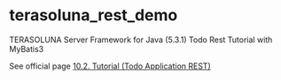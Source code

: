 # terasoluna_rest_demo
TERASOLUNA Server Framework for Java (5.3.1) Todo Rest Tutorial with MyBatis3

See official page
[10.2. Tutorial (Todo Application REST)](http://terasolunaorg.github.io/guideline/5.3.1.RELEASE/en/Tutorial/TutorialREST.html)
